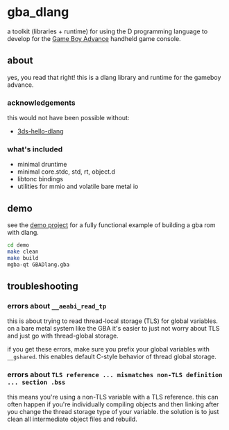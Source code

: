 
# gba_dlang

a toolkit (libraries + runtime) for using the D programming language to develop for the [Game Boy Advance](https://en.wikipedia.org/wiki/Game_Boy_Advance) handheld game console.

## about
yes, you read that right! this is a dlang library and runtime for the gameboy advance.

### acknowledgements

this would not have been possible without:
- [3ds-hello-dlang](https://github.com/TheGag96/3ds-hello-dlang/)

### what's included
- minimal druntime
- minimal core.stdc, std, rt, object.d
- libtonc bindings
- utilities for mmio and volatile bare metal io

## demo
see the [demo project](demo/) for a fully functional example of building a gba rom with dlang.

```sh
cd demo
make clean
make build
mgba-qt GBADlang.gba
```

## troubleshooting

### errors about `__aeabi_read_tp`

this is about trying to read thread-local storage (TLS) for global variables. on a bare metal system like the GBA it's easier to just not worry about TLS and just go with thread-global storage.

if you get these errors, make sure you prefix your global variables with `__gshared`. this enables default C-style behavior of thread global storage.

### errors about `TLS reference ... mismatches non-TLS definition ... section .bss`

this means you're using a non-TLS variable with a TLS reference. this can often happen if you're individually compiling objects and then linking after you change the thread storage type of your variable. the solution is to just clean all intermediate object files and rebuild.
